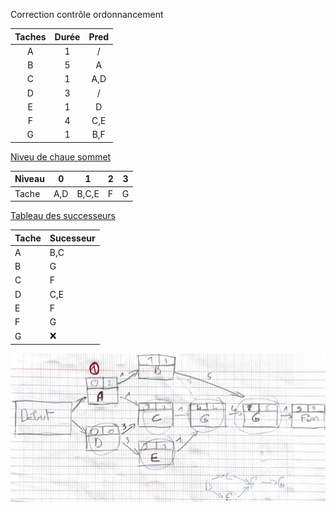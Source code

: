 Correction contrôle ordonnancement

| Taches | Durée | Pred |
|:------:|:-----:|:----:|
|   A    |   1   |  /   |
|   B    |   5   |  A   |
|   C    |   1   | A,D  |
|   D    |   3   |  /   |
|   E    |   1   |  D   |
|   F    |   4   | C,E  |
|   G    |   1   | B,F  |


<u>Niveu de chaue sommet</u>

| Niveau | 0   | 1     | 2   | 3   |
| ------ | --- | ----- | --- | --- |
| Tache  | A,D | B,C,E | F   | G   |

<u>Tableau des successeurs</u>

| Tache | Sucesseur |
| ----- | --------- |
| A     | B,C       | 
| B     | G         |
| C     | F         |
| D     | C,E       |
| E     | F         |
| F     | G         |
| G     | ❌        |


![](MATH/ordonancement_et_methode_mpm/Pasted%20image%2020231005171727.png)